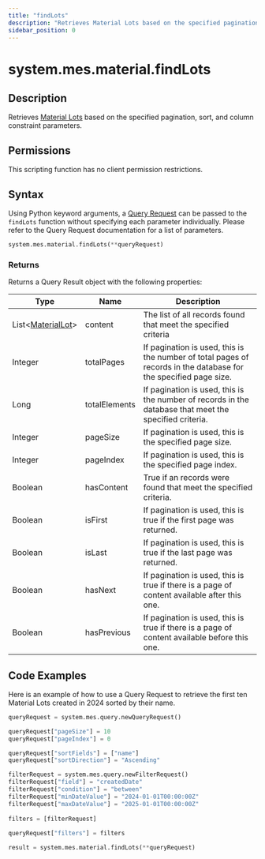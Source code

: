 ```yaml
---
title: "findLots"
description: "Retrieves Material Lots based on the specified pagination, sort, and column constraint parameters."
sidebar_position: 0
---
```


# system.mes.material.findLots

## Description

Retrieves [Material Lots](../../data-model/material-model/material-lot.md) based on the specified pagination, sort, and column constraint parameters.

## Permissions

This scripting function has no client permission restrictions.

## Syntax
Using Python keyword arguments, a [Query Request](./query-request.md) can be passed to the `findLots` function 
without specifying each parameter individually. Please refer to the Query Request documentation for a list of parameters.
```python
system.mes.material.findLots(**queryRequest)
```

### Returns

Returns a Query Result object with the following properties:

| Type                                                                   | Name          | Description                                                                                                      |
|------------------------------------------------------------------------| ------------- | ---------------------------------------------------------------------------------------------------------------- |
| List\<[MaterialLot](../../data-model/material-model/material-lot.md)> | content       | The list of all records found that meet the specified criteria                                                   |
| Integer                                                                | totalPages    | If pagination is used, this is the number of total pages of records in the database for the specified page size. |
| Long                                                                   | totalElements | If pagination is used, this is the number of records in the database that meet the specified criteria.           |
| Integer                                                                | pageSize      | If pagination is used, this is the specified page size.                                                          |
| Integer                                                                | pageIndex     | If pagination is used, this is the specified page index.                                                         |
| Boolean                                                                | hasContent    | True if an records were found that meet the specified criteria.                                                  |
| Boolean                                                                | isFirst       | If pagination is used, this is true if the first page was returned.                                              |
| Boolean                                                                | isLast        | If pagination is used, this is true if the last page was returned.                                               |
| Boolean                                                                | hasNext       | If pagination is used, this is true if there is a page of content available after this one.                      |
| Boolean                                                                | hasPrevious   | If pagination is used, this is true if there is a page of content available before this one.                     |

## Code Examples

Here is an example of how to use a Query Request to retrieve the first ten Material Lots created in 2024 sorted by their 
name.


```python
queryRequest = system.mes.query.newQueryRequest()  

queryRequest["pageSize"] = 10
queryRequest["pageIndex"] = 0

queryRequest["sortFields"] = ["name"]
queryRequest["sortDirection"] = "Ascending"

filterRequest = system.mes.query.newFilterRequest()  
filterRequest["field"] = "createdDate"  
filterRequest["condition"] = "between"  
filterRequest["minDateValue"] = "2024-01-01T00:00:00Z"
filterRequest["maxDateValue"] = "2025-01-01T00:00:00Z"
    
filters = [filterRequest]  
  
queryRequest["filters"] = filters  

result = system.mes.material.findLots(**queryRequest)
```


